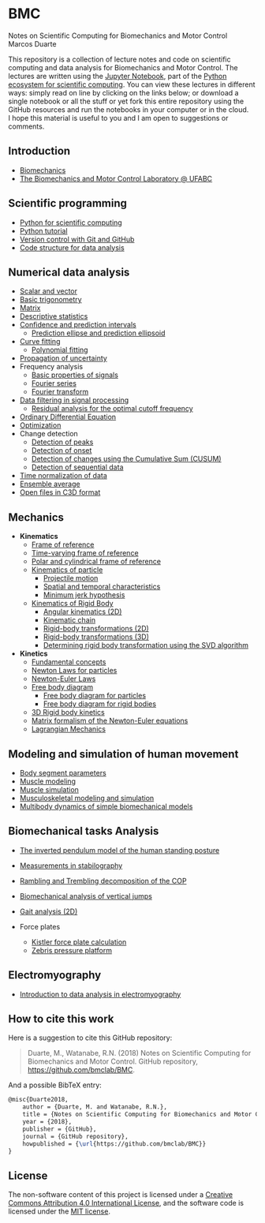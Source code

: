 BMC
===

Notes on Scientific Computing for Biomechanics and Motor Control  
Marcos Duarte  

This repository is a collection of lecture notes and code on scientific computing and data analysis for Biomechanics and Motor Control. The lectures are written using the [Jupyter Notebook](http://jupyter.org/), part of the [Python ecosystem for scientific computing]( http://scipy.org/). You can view these lectures in different ways: simply read on line by clicking on the links below; or download a single notebook or all the stuff or yet fork this entire repository using the GitHub resources and run the notebooks in your computer or in the cloud.  
I hope this material is useful to you and I am open to suggestions or comments.  

Introduction
------------

* [Biomechanics](http://nbviewer.jupyter.org/github/bmclab/BMC/blob/master/notebooks/Biomechanics.ipynb)  
* [The Biomechanics and Motor Control Laboratory @ UFABC](http://nbviewer.jupyter.org/github/bmclab/BMC/blob/master/notebooks/BMClab.ipynb)  

Scientific programming
----------------------

* [Python for scientific computing](http://nbviewer.jupyter.org/github/bmclab/BMC/blob/master/notebooks/PythonForScientificComputing.ipynb)  
* [Python tutorial](http://nbviewer.jupyter.org/github/bmclab/BMC/blob/master/notebooks/PythonTutorial.ipynb)
* [Version control with Git and GitHub](http://nbviewer.jupyter.org/github/bmclab/BMC/blob/master/notebooks/VersionControlGitGitHub.ipynb)  
* [Code structure for data analysis](http://nbviewer.jupyter.org/github/bmclab/BMC/blob/master/notebooks/CodeStructure.ipynb)  

Numerical data analysis
-----------------------

* [Scalar and vector](http://nbviewer.jupyter.org/github/bmclab/BMC/blob/master/notebooks/ScalarVector.ipynb)  
* [Basic trigonometry](http://nbviewer.jupyter.org/github/bmclab/BMC/blob/master/notebooks/TrigonometryBasics.ipynb)  
* [Matrix](http://nbviewer.jupyter.org/github/bmclab/BMC/blob/master/notebooks/Matrix.ipynb)  
* [Descriptive statistics](http://nbviewer.jupyter.org/github/bmclab/BMC/blob/master/notebooks/Statistics-Descriptive.ipynb)  
* [Confidence and prediction intervals](http://nbviewer.jupyter.org/github/bmclab/BMC/blob/master/notebooks/ConfidencePredictionIntervals.ipynb)  
  * [Prediction ellipse and prediction ellipsoid](http://nbviewer.jupyter.org/github/bmclab/BMC/blob/master/notebooks/PredictionEllipseEllipsoid.ipynb)  
* [Curve fitting](http://nbviewer.jupyter.org/github/bmclab/BMC/blob/master/notebooks/CurveFitting.ipynb)  
  * [Polynomial fitting](http://nbviewer.jupyter.org/github/bmclab/BMC/blob/master/notebooks/PolynomialFitting.ipynb)  
* [Propagation of uncertainty](http://nbviewer.jupyter.org/github/bmclab/BMC/blob/master/notebooks/Propagation%20of%20uncertainty.ipynb)  
* Frequency analysis  
  * [Basic properties of signals](http://nbviewer.jupyter.org/github/bmclab/BMC/blob/master/notebooks/SignalBasicProperties.ipynb)  
  * [Fourier series](http://nbviewer.jupyter.org/github/bmclab/BMC/blob/master/notebooks/FourierSeries.ipynb)
  * [Fourier transform](http://nbviewer.jupyter.org/github/bmclab/BMC/blob/master/notebooks/FourierTransform.ipynb)
* [Data filtering in signal processing](http://nbviewer.jupyter.org/github/bmclab/BMC/blob/master/notebooks/DataFiltering.ipynb)  
  * [Residual analysis for the optimal cutoff frequency](http://nbviewer.jupyter.org/github/bmclab/BMC/blob/master/notebooks/ResidualAnalysis.ipynb)  
* [Ordinary Differential Equation](http://nbviewer.jupyter.org/github/bmclab/BMC/blob/master/notebooks/OrdinaryDifferentialEquation.ipynb)  
* [Optimization](http://nbviewer.jupyter.org/github/bmclab/BMC/blob/master/notebooks/Optimization.ipynb)  
* Change detection  
  * [Detection of peaks](http://nbviewer.jupyter.org/github/bmclab/BMC/blob/master/notebooks/DetectPeaks.ipynb)  
  * [Detection of onset](http://nbviewer.jupyter.org/github/bmclab/BMC/blob/master/notebooks/DetectOnset.ipynb)  
  * [Detection of changes using the Cumulative Sum (CUSUM)](http://nbviewer.jupyter.org/github/bmclab/BMC/blob/master/notebooks/DetectCUSUM.ipynb)  
  * [Detection of sequential data](http://nbviewer.jupyter.org/github/bmclab/BMC/blob/master/notebooks/detect_seq.ipynb)  
* [Time normalization of data](http://nbviewer.jupyter.org/github/bmclab/BMC/blob/master/notebooks/TimeNormalization.ipynb)  
* [Ensemble average](http://nbviewer.jupyter.org/github/bmclab/BMC/blob/master/notebooks/EnsembleAverage.ipynb)  
* [Open files in C3D format](http://nbviewer.jupyter.org/github/bmclab/BMC/blob/master/notebooks/OpenC3Dfile.ipynb)  

Mechanics
---------

* **Kinematics**  
  * [Frame of reference](http://nbviewer.jupyter.org/github/bmclab/BMC/blob/master/notebooks/ReferenceFrame.ipynb)  
  * [Time-varying frame of reference](http://nbviewer.jupyter.org/github/bmclab/BMC/blob/master/notebooks/Time-varying%20frames.ipynb)
  * [Polar and cylindrical frame of reference ](https://nbviewer.jupyter.org/github/BMClab/bmc/blob/master/notebooks/PolarCoordinates.ipynb)
  * [Kinematics of particle](http://nbviewer.jupyter.org/github/bmclab/BMC/blob/master/notebooks/KinematicsParticle.ipynb)  
    * [Projectile motion](http://nbviewer.jupyter.org/github/bmclab/BMC/blob/master/notebooks/ProjectileMotion.ipynb)  
    * [Spatial and temporal characteristics](http://nbviewer.jupyter.org/github/bmclab/BMC/blob/master/notebooks/SpatialTemporalCharacteristcs.ipynb)  
    * [Minimum jerk hypothesis](http://nbviewer.jupyter.org/github/bmclab/BMC/blob/master/notebooks/MinimumJerkHypothesis.ipynb)  
  * [Kinematics of Rigid Body](https://nbviewer.jupyter.org/github/BMClab/bmc/blob/master/notebooks/KinematicsOfRigidBody.ipynb)  
    - [Angular kinematics (2D)](http://nbviewer.jupyter.org/github/bmclab/BMC/blob/master/notebooks/KinematicsAngular2D.ipynb)  
    - [Kinematic chain](http://nbviewer.jupyter.org/github/bmclab/BMC/blob/master/notebooks/KinematicChain.ipynb)  
    - [Rigid-body transformations (2D)](http://nbviewer.jupyter.org/github/bmclab/BMC/blob/master/notebooks/Transformation2D.ipynb)  
    - [Rigid-body transformations (3D)](http://nbviewer.jupyter.org/github/bmclab/BMC/blob/master/notebooks/Transformation3D.ipynb)  
    - [Determining rigid body transformation using the SVD algorithm](http://nbviewer.jupyter.org/github/bmclab/BMC/blob/master/notebooks/SVDalgorithm.ipynb)  
* **Kinetics**  
  * [Fundamental concepts](http://nbviewer.jupyter.org/github/bmclab/BMC/blob/master/notebooks/KineticsFundamentalConcepts.ipynb)
  * [Newton Laws for particles](https://nbviewer.jupyter.org/github/BMClab/bmc/blob/master/notebooks/newtonLawForParticles.ipynb)
  * [Newton-Euler Laws](https://nbviewer.jupyter.org/github/BMClab/bmc/blob/7d5b047524fc3393bf7edd59b557909403a50e09/notebooks/newton_euler_equations.ipynb)
  * [Free body diagram](http://nbviewer.jupyter.org/github/bmclab/BMC/blob/master/notebooks/FreeBodyDiagram.ipynb)
    - [Free body diagram for particles](https://nbviewer.jupyter.org/github/BMClab/bmc/blob/master/notebooks/FBDParticles.ipynb)
    - [Free body diagram for rigid bodies](https://nbviewer.jupyter.org/github/BMClab/bmc/blob/master/notebooks/FreeBodyDiagramForRigidBodies.ipynb)
  * [3D Rigid body kinetics](https://nbviewer.jupyter.org/github/BMClab/bmc/blob/master/notebooks/Tridimensional%20rigid%20body%20Kinetics.ipynb)
  * [Matrix formalism of the Newton-Euler equations](https://nbviewer.jupyter.org/github/BMClab/bmc/blob/master/notebooks/MatrixFormalism.ipynb)  
  * [Lagrangian Mechanics](http://nbviewer.jupyter.org/github/bmclab/BMC/blob/master/notebooks/lagrangian_mechanics.ipynb)  

Modeling and simulation of human movement
-----------------------------------------
* [Body segment parameters](http://nbviewer.jupyter.org/github/bmclab/BMC/blob/master/notebooks/BodySegmentParameters.ipynb)
* [Muscle modeling](http://nbviewer.jupyter.org/github/bmclab/BMC/blob/master/notebooks/MuscleModeling.ipynb)  
* [Muscle simulation](http://nbviewer.jupyter.org/github/bmclab/BMC/blob/master/notebooks/MuscleSimulation.ipynb)  
* [Musculoskeletal modeling and simulation](http://nbviewer.jupyter.org/github/bmclab/BMC/blob/master/notebooks/MusculoskeletaModelingSimulation.ipynb)  
* [Multibody dynamics of simple biomechanical models](http://nbviewer.jupyter.org/github/bmclab/BMC/blob/master/notebooks/MultibodyDynamics.ipynb)  

Biomechanical tasks Analysis
----------------------------

  * [The inverted pendulum model of the human standing posture](http://nbviewer.jupyter.org/github/bmclab/BMC/blob/master/notebooks/IP_Model.ipynb)  
  * [Measurements in stabilography](http://nbviewer.jupyter.org/github/bmclab/BMC/blob/master/notebooks/Stabilography.ipynb) 
  * [Rambling and Trembling decomposition of the COP](http://nbviewer.jupyter.org/github/bmclab/BMC/blob/master/notebooks/IEP.ipynb)  
  * [Biomechanical analysis of vertical jumps](http://nbviewer.jupyter.org/github/bmclab/BMC/blob/master/notebooks/VerticalJump.ipynb)  
  * [Gait analysis (2D)](http://nbviewer.jupyter.org/github/bmclab/BMC/blob/master/notebooks/GaitAnalysis2D.ipynb)  

  * Force plates  
    - [Kistler force plate calculation](http://nbviewer.jupyter.org/github/bmclab/BMC/blob/master/notebooks/KistlerForcePlateCalculation.ipynb)  
    - [Zebris pressure platform](http://nbviewer.jupyter.org/github/bmclab/BMC/blob/master/notebooks/ReadZebrisPressurePlatformASCIIfiles.ipynb)  

Electromyography
----------------

* [Introduction to data analysis in electromyography](http://nbviewer.jupyter.org/github/bmclab/BMC/blob/master/notebooks/Electromyography.ipynb)  

How to cite this work
---------------------

Here is a suggestion to cite this GitHub repository:

> Duarte, M., Watanabe, R.N. (2018) Notes on Scientific Computing for Biomechanics and Motor Control. GitHub repository, https://github.com/bmclab/BMC.

And a possible BibTeX entry:

```tex
@misc{Duarte2018,  
    author = {Duarte, M. and Watanabe, R.N.},
    title = {Notes on Scientific Computing for Biomechanics and Motor Control},  
    year = {2018},  
    publisher = {GitHub},  
    journal = {GitHub repository},  
    howpublished = {\url{https://github.com/bmclab/BMC}}  
}
```

License
-------

The non-software content of this project is licensed under a [Creative Commons Attribution 4.0 International License](http://creativecommons.org/licenses/by/4.0/), and the software code is licensed under the [MIT license](https://opensource.org/licenses/mit-license.php).
